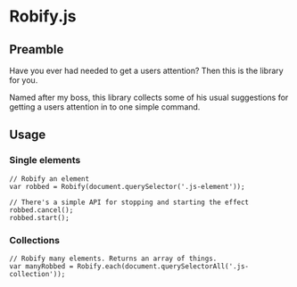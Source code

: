 # Robify.js

## Preamble

Have you ever had needed to get a users attention? Then this is the library for you.

Named after my boss, this library collects some of his usual suggestions for getting a users attention in to one simple command.

## Usage

### Single elements
```JS
// Robify an element
var robbed = Robify(document.querySelector('.js-element'));

// There's a simple API for stopping and starting the effect
robbed.cancel();
robbed.start();
```

### Collections
```JS
// Robify many elements. Returns an array of things.
var manyRobbed = Robify.each(document.querySelectorAll('.js-collection'));
```